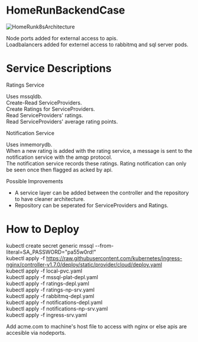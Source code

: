 # HomeRunBackendCase

 ![HomeRunk8sArchitecture](https://user-images.githubusercontent.com/31182762/235013128-1be367ac-33ae-4e47-bc96-8e66f0add8a5.png)

 Node ports added for external access to apis.  
 Loadbalancers added for externel access to rabbitmq and sql server pods.  
 
 

# Service Descriptions

Ratings Service  

Uses mssqldb.  
Create-Read ServiceProviders.  
Create Ratings for ServiceProviders.  
Read ServiceProviders' ratings.  
Read ServiceProviders' average rating points.  

Notification Service

Uses inmemorydb.  
When a new rating is added with the rating service, a message is sent to the notification service with the amqp protocol.   
The notification service records these ratings. Rating notification can only be seen once then flagged as acked by api.



Possible Improvements  

* A service layer can be added between the controller and the repository to have cleaner architecture.  
* Repository can be seperated for ServiceProviders and Ratings.  


# How to Deploy  
  
kubectl create secret generic mssql --from-literal=SA_PASSWORD="pa55w0rd!"  
kubectl apply -f https://raw.githubusercontent.com/kubernetes/ingress-nginx/controller-v1.7.0/deploy/static/provider/cloud/deploy.yaml  
kubectl apply -f local-pvc.yaml  
kubectl apply -f mssql-plat-depl.yaml  
kubectl apply -f ratings-depl.yaml  
kubectl apply -f ratings-np-srv.yaml  
kubectl apply -f rabbitmq-depl.yaml  
kubectl apply -f notifications-depl.yaml  
kubectl apply -f notifications-np-srv.yaml  
kubectl apply -f ingress-srv.yaml  
  
Add acme.com to machine's host file to access with nginx or else apis are accesible via nodeports.
